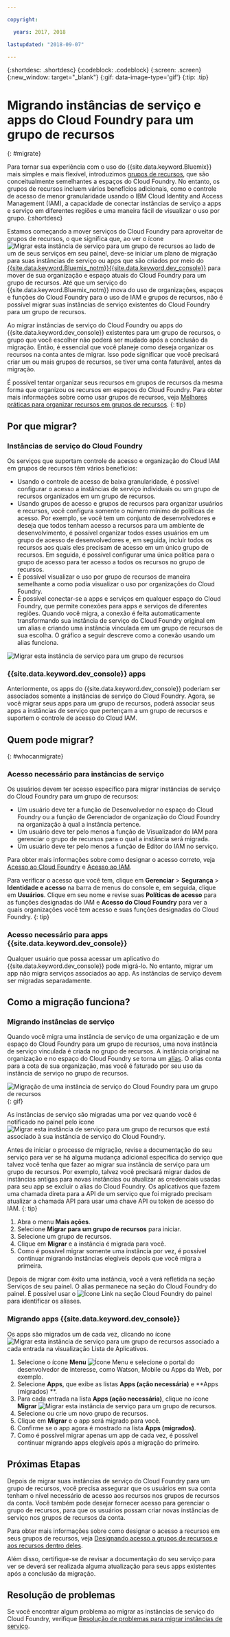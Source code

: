 ```yaml
---

copyright:

  years: 2017, 2018

lastupdated: "2018-09-07"

---
```


{:shortdesc: .shortdesc}
{:codeblock: .codeblock}
{:screen: .screen}
{:new_window: target="_blank"}
{:gif: data-image-type='gif'}
{:tip: .tip}

# Migrando instâncias de serviço e apps do Cloud Foundry para um grupo de recursos
{: #migrate}

Para tornar sua experiência com o uso do {{site.data.keyword.Bluemix}} mais simples e mais flexível, introduzimos [grupos de recursos](/docs/resources/resourcegroups.html#rgs), que são conceitualmente semelhantes a espaços do Cloud Foundry. No entanto, os grupos de recursos incluem vários benefícios adicionais, como o controle de acesso de menor granularidade usando o IBM Cloud Identity and Access Management (IAM), a capacidade de conectar instâncias de serviço a apps e serviço em diferentes regiões e uma maneira fácil de visualizar o uso por grupo.
{:shortdesc}

Estamos começando a mover serviços do Cloud Foundry para aproveitar de grupos de recursos, o que significa que, ao ver o ícone ![Migrar esta instância de serviço para um grupo de recursos](images/migrate.svg "Migrar esta instância de serviço para um grupo de recursos") ao lado de um de seus serviços em seu painel, deve-se iniciar um plano de migração para suas instâncias de serviço ou apps que são criados por meio do [{{site.data.keyword.Bluemix_notm}}{{site.data.keyword.dev_console}}](https://console.bluemix.net/docs/apps/index.html#create) para mover de sua organização e espaço atuais do Cloud Foundry para um grupo de recursos. Até que um serviço do {{site.data.keyword.Bluemix_notm}} mova do uso de organizações, espaços e funções do Cloud Foundry para o uso de IAM e grupos de recursos, não é possível migrar suas instâncias de serviço existentes do Cloud Foundry para um grupo de recursos.

Ao migrar instâncias de serviço do Cloud Foundry ou apps do {{site.data.keyword.dev_console}} existentes para um grupo de recursos, o grupo que você escolher não poderá ser mudado após a conclusão da migração. Então, é essencial que você planeje como deseja organizar os recursos na conta antes de migrar. Isso pode significar que você precisará criar um ou mais grupos de recursos, se tiver uma conta faturável, antes da migração. 

É possível tentar organizar seus recursos em grupos de recursos da mesma forma que organizou os recursos em espaços do Cloud Foundry. Para obter mais informações sobre como usar grupos de recursos, veja [Melhores práticas para organizar recursos em grupos de recursos](/docs/resources/bestpractice_rgs.html#bp_resourcegroups).
{: tip}


## Por que migrar?

### Instâncias de serviço do Cloud Foundry

Os serviços que suportam controle de acesso e organização do Cloud IAM em grupos de recursos têm vários benefícios:

* Usando o controle de acesso de baixa granularidade, é possível configurar o acesso a instâncias de serviço individuais ou um grupo de recursos organizados em um grupo de recursos. 
* Usando grupos de acesso e grupos de recursos para organizar usuários e recursos, você configura somente o número mínimo de políticas de acesso. Por exemplo, se você tem um conjunto de desenvolvedores e deseja que todos tenham acesso a recursos para um ambiente de desenvolvimento, é possível organizar todos esses usuários em um grupo de acesso de desenvolvedores e, em seguida, incluir todos os recursos aos quais eles precisam de acesso em um único grupo de recursos. Em seguida, é possível configurar uma única política para o grupo de acesso para ter acesso a todos os recursos no grupo de recursos.
* É possível visualizar o uso por grupo de recursos de maneira semelhante a como podia visualizar o uso por organizações do Cloud Foundry.
* É possível conectar-se a apps e serviços em qualquer espaço do Cloud Foundry, que permite conexões para apps e serviços de diferentes regiões. Quando você migra, a conexão é feita automaticamente transformando sua instância de serviço do Cloud Foundry original em um alias e criando uma instância vinculada em um grupo de recursos de sua escolha. O gráfico a seguir descreve como a conexão usando um alias funciona.

![Migrar esta instância de serviço para um grupo de recursos](images/alias.svg "Ligando uma instância de serviço a um espaço do Cloud Foundry para criar um alias")

### {{site.data.keyword.dev_console}}  apps

Anteriormente, os apps do {{site.data.keyword.dev_console}} poderiam ser associados somente a instâncias de serviço do Cloud Foundry. Agora, se você migrar seus apps para um grupo de recursos, poderá associar seus apps a instâncias de serviço que pertençam a um grupo de recursos e suportem o controle de acesso do Cloud IAM. 

## Quem pode migrar?
{: #whocanmigrate}

### Acesso necessário para instâncias de serviço 

Os usuários devem ter acesso específico para migrar instâncias de serviço do Cloud Foundry para um grupo de recursos:

* Um usuário deve ter a função de Desenvolvedor no espaço do Cloud Foundry ou a função de Gerenciador de organização do Cloud Foundry na organização à qual a instância pertence.
* Um usuário deve ter pelo menos a função de Visualizador do IAM para gerenciar o grupo de recursos para o qual a instância será migrada.
* Um usuário deve ter pelo menos a função de Editor do IAM no serviço.

Para obter mais informações sobre como designar o acesso correto, veja [Acesso ao Cloud Foundry](/docs/iam/cfaccess.html#cfaccess) e [Acesso ao IAM](/docs/iam/users_roles.html#platformrolestable).

Para verificar o acesso que você tem, clique em **Gerenciar** &gt; **Segurança** &gt; **Identidade e acesso** na barra de menus do console e, em seguida, clique em **Usuários**. Clique em seu nome e revise suas **Políticas de acesso** para as funções designadas do IAM e **Acesso do Cloud Foundry** para ver a quais organizações você tem acesso e suas funções designadas do Cloud Foundry.
{: tip}

### Acesso necessário para apps  {{site.data.keyword.dev_console}}

Qualquer usuário que possa acessar um aplicativo do {{site.data.keyword.dev_console}} pode migrá-lo. No entanto, migrar um app não migra serviços associados ao app. As instâncias de serviço devem ser migradas separadamente.

## Como a migração funciona?

### Migrando instâncias de serviço

Quando você migra uma instância de serviço de uma organização e de um espaço do Cloud Foundry para um grupo de recursos, uma nova instância de serviço vinculada é criada no grupo de recursos. A instância original na
organização e no espaço do Cloud Foundry se torna um
[alias](/docs/resources/connecting_apps.html#what_is_alias). O alias conta para a cota de sua organização, mas você é faturado por seu uso da instância de serviço no grupo de recursos.

![Migração de uma instância de serviço do Cloud Foundry para um grupo de recursos](images/migration.gif){: gif}

As instâncias de serviço são migradas uma por vez quando você é notificado no painel pelo ícone ![Migrar esta instância de serviço para um grupo de recursos](images/migrate.svg "Migrar esta instância de serviço para um grupo de recursos") que está associado à sua instância de serviço do Cloud Foundry.

Antes de iniciar o processo de migração, revise a documentação do seu serviço para ver se há alguma mudança adicional específica do serviço que talvez você tenha que fazer ao migrar sua instância de serviço para um grupo de recursos. Por exemplo, talvez você precisará migrar dados de instâncias antigas para novas instâncias ou atualizar as credenciais usadas para seu app se excluir o alias do Cloud Foundry. Os aplicativos que fazem uma chamada direta para a API de um serviço que foi migrado precisam atualizar a chamada API para usar uma chave API ou token de acesso do IAM.
{: tip}

1. Abra o menu **Mais ações**.
2. Selecione **Migrar para um grupo de recursos** para iniciar.
3. Selecione um grupo de recursos.
4. Clique em **Migrar** e a instância é migrada para você.
5. Como é possível migrar somente uma instância por vez, é possível continuar migrando instâncias elegíveis depois que você migra a primeira.

Depois de migrar com êxito uma instância, você a verá refletida na seção Serviços de seu painel. O alias permanece na seção do Cloud Foundry do painel. É possível usar o ![Ícone Link](images/link.svg "Ícone Link que representa um alias") na seção Cloud Foundry do painel para identificar os aliases.

### Migrando apps  {{site.data.keyword.dev_console}}

Os apps são migrados um de cada vez, clicando no ícone ![Migrar esta instância de serviço para um grupo de recursos](images/migrate.svg "Migrar esta instância de serviço para um grupo de recursos") associado a cada entrada na visualização Lista de Aplicativos.

1. Selecione o ícone **Menu** ![Ícone Menu](../icons/icon_hamburger.svg) e selecione o portal do desenvolvedor de interesse, como Watson, Mobile ou Apps da Web, por exemplo.
2. Selecione **Apps**, que exibe as listas **Apps (ação necessária)** e **Apps (migrados) **.
3. Para cada entrada na lista **Apps (ação necessária)**, clique no ícone **Migrar** ![Migrar esta instância de serviço para um grupo de recursos](images/migrate.svg "Migrar esta instância de serviço para um grupo de recursos").
4. Selecione ou crie um novo grupo de recursos.
5. Clique em **Migrar** e o app será migrado para você.
6. Confirme se o app agora é mostrado na lista **Apps (migrados)**.
7. Como é possível migrar apenas um app de cada vez, é possível continuar migrando apps elegíveis após a migração do primeiro.


## Próximas Etapas

Depois de migrar suas instâncias de serviço do Cloud Foundry para um grupo de recursos, você precisa assegurar que os usuários em sua conta tenham o nível necessário de acesso aos recursos nos grupos de recursos da conta. Você também pode desejar fornecer acesso para gerenciar o grupo de recursos, para que os usuários possam criar novas instâncias de serviço nos grupos de recursos da conta.

Para obter mais informações sobre como designar o acesso a recursos em seus grupos de recursos, veja [Designando acesso a grupos de recursos e aos recursos dentro deles](/docs/resources/bestpractice_rgs.html#assigning-access-to-resource-groups-and-the-resources-within-them).

Além disso, certifique-se de revisar a documentação do seu serviço para ver se deverá ser realizada alguma atualização para seus apps existentes após a conclusão da migração. 


## Resolução de problemas

Se você encontrar algum problema ao migrar as instâncias de serviço do Cloud Foundry, verifique [Resolução de problemas para migrar instâncias de serviço](/docs/resources/ts_migration.html).
